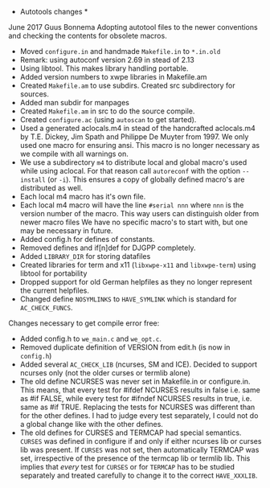 * Autotools changes *

June 2017 Guus Bonnema Adopting autotool files to the newer conventions and checking the 
contents for obsolete macros.

* Moved `configure.in` and handmade `Makefile.in` to `*.in.old`
* Remark: using autoconf version 2.69 in stead of 2.13
* Using libtool. This makes library handling portable.
* Added version numbers to xwpe libraries in Makefile.am
* Created `Makefile.am` to use subdirs. Created src subdirectory for sources.
* Added man subdir for manpages
* Created `Makefile.am` in src to do the source compile. 
* Created `configure.ac` (using `autoscan` to get started).
* Used a generated aclocals.m4 in stead of the handcrafted aclocals.m4 by T.E. Dickey, Jim Spath and
  Philippe De Muyter from 1997. We only used one macro for ensuring ansi. This macro is no
  longer necessary as we compile with all warnings on.
* We use a subdirectory `m4` to distribute local and global macro's used while using aclocal. 
  For that reason call `autoreconf` with the option `--install` (or `-i`). 
  This ensures a copy of globally defined macro's are distributed as well.
* Each local m4 macro has it's own file.
* Each local m4 macro will have the line `#serial nnn` where `nnn` is the version number of the macro. This
  way users can distinguish older from newer macro files
  We have no specific macro's to start with, but one may be necessary in future.
* Added config.h for defines of constants.
* Removed defines and if[n]def for DJGPP completely.
* Added `LIBRARY_DIR` for storing datafiles 
* Created libraries for term and x11 (`libxwpe-x11` and `libxwpe-term`) 
  using libtool for portability
* Dropped support for old German helpfiles as they no longer represent the current helpfiles.
* Changed define `NOSYMLINKS` to `HAVE_SYMLINK` which is standard for `AC_CHECK_FUNCS`.

Changes necessary to get compile error free:

* Added config.h to `we_main.c` and `we_opt.c`.
* Removed duplicate definition of VERSION from edit.h (is now in `config.h`)
* Added several `AC_CHECK_LIB` (ncurses, SM and ICE).
  Decided to support ncurses only (not the older curses or termlib alone)
* The old define NCURSES was never set in Makefile.in or configure.in. This means, that
  every test for #ifdef NCURSES results in false i.e. same as #if FALSE, while every test for
  #ifndef NCURSES results in true, i.e. same as #if TRUE. Replacing the tests for NCURSES was
  different than for the other defines. I had to judge every test separately, I could not do a
  global change like with the other defines.
* The old defines for CURSES and TERMCAP had special semantics. `CURSES` was defined in configure
  if and only if either ncurses lib or curses lib was present. If `CURSES` was not set, then
  automatically TERMCAP was set, irrespective of the presence of the termcap lib or termlib lib.
  This implies that *every* test for `CURSES` or for `TERMCAP` has to be studied separately and
  treated carefully to change it to the correct `HAVE_XXXLIB`.
